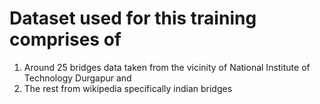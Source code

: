 # Dataset used for this training comprises of
1. Around 25 bridges data taken from the vicinity of National Institute of Technology Durgapur and
2. The rest from wikipedia specifically indian bridges

